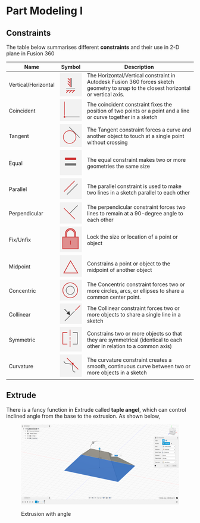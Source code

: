# Part Modeling I

## Constraints

The table below summarises different **constraints** and their use in 2-D plane in Fusion 360

| Name                |                                                Symbol                                                | Description                                                                                                                          |
| ------------------- | :--------------------------------------------------------------------------------------------------: | ------------------------------------------------------------------------------------------------------------------------------------ |
| Vertical/Horizontal | <img src="../../.gitbook/assets/cad-vertical-horizontal-constraint.png" alt="" data-size="original"> | The Horizontal/Vertical constraint in Autodesk Fusion 360 forces sketch geometry to snap to the closest horizontal or vertical axis. |
| Coincident          |      <img src="../../.gitbook/assets/cad-coincident-constraint.png" alt="" data-size="original">     | The coincident constraint fixes the position of two points or a point and a line or curve together in a sketch                       |
| Tangent             |       <img src="../../.gitbook/assets/cad-tangent-constraint.png" alt="" data-size="original">       | The Tangent constraint forces a curve and another object to touch at a single point without crossing                                 |
| Equal               |        <img src="../../.gitbook/assets/cad-equal-constraint.png" alt="" data-size="original">        | The equal constraint makes two or more geometries the same size                                                                      |
| Parallel            |       <img src="../../.gitbook/assets/cad-parallel-constraint.png" alt="" data-size="original">      | The parallel constraint is used to make two lines in a sketch parallel to each other                                                 |
| Perpendicular       |    <img src="../../.gitbook/assets/cad-perpendicular-constraint.png" alt="" data-size="original">    | The perpendicular constraint forces two lines to remain at a 90-degree angle to each other                                           |
| Fix/Unfix           |      <img src="../../.gitbook/assets/cad-fix-unfix-constraint.png" alt="" data-size="original">      | Lock the size or location of a point or object                                                                                       |
| Midpoint            |       <img src="../../.gitbook/assets/cad-midpoint-constraint.png" alt="" data-size="original">      | Constrains a point or object to the midpoint of another object                                                                       |
| Concentric          |      <img src="../../.gitbook/assets/cad-concentric-constraint.png" alt="" data-size="original">     | The Concentric constraint forces two or more circles, arcs, or ellipses to share a common center point.                              |
| Collinear           |              <img src="../../.gitbook/assets/collinear.png" alt="" data-size="original">             | The Collinear constraint forces two or more objects to share a single line in a sketch                                               |
| Symmetric           |      <img src="../../.gitbook/assets/cad-symmetric-constraint.png" alt="" data-size="original">      | Constrains two or more objects so that they are symmetrical (identical to each other in relation to a common axis)                   |
| Curvature           |      <img src="../../.gitbook/assets/cad-curvature-constraint.png" alt="" data-size="original">      | The curvature constraint creates a smooth, continuous curve between two or more objects in a sketch                                  |

## Extrude

There is a fancy function in Extrude called **taple angel**, which can control inclined angle from the base to the extrusion. As shown below,

<figure><img src="../../.gitbook/assets/image.png" alt=""><figcaption><p>Extrusion with angle</p></figcaption></figure>
